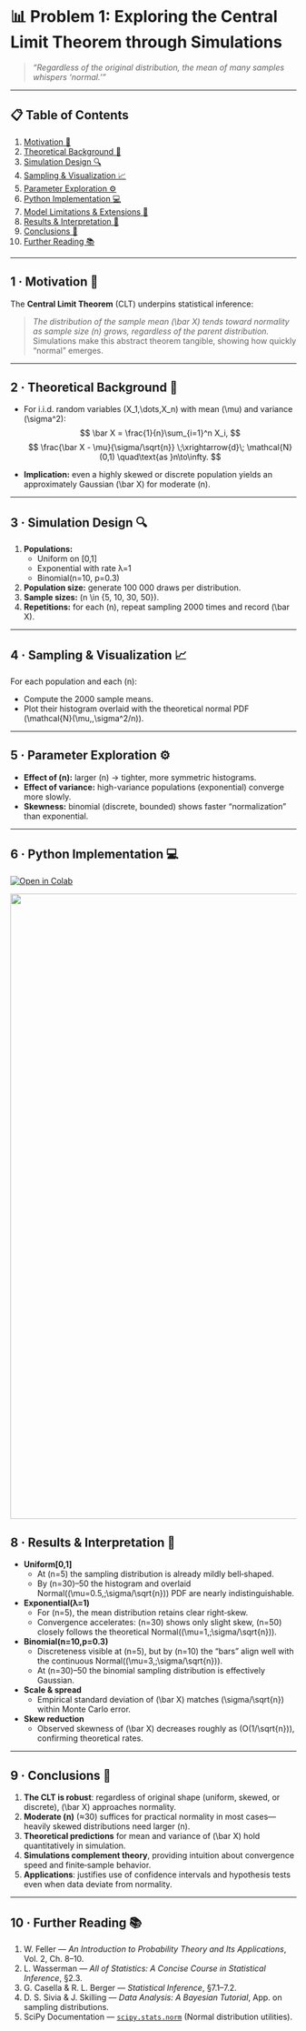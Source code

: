 <!-- ╭───────────────────────────────────────────────────────────╮
     │     📊 Statistics · Problem 1 — Exploring the CLT        │
     ╰───────────────────────────────────────────────────────────╯ -->

# 📊 **Problem 1: Exploring the Central Limit Theorem through Simulations**

> *“Regardless of the original distribution, the mean of many samples whispers ‘normal.’”*  

---

## 📋 Table of Contents
1. [Motivation 🎯](#motivation)  
2. [Theoretical Background 🔭](#theory)  
3. [Simulation Design 🔍](#design)  
4. [Sampling & Visualization 📈](#visualization)  
5. [Parameter Exploration ⚙️](#parameters)  
6. [Python Implementation 💻](#implementation)  
7. [Model Limitations & Extensions 🔧](#limitations)  
8. [Results & Interpretation 🧩](#interpretation)  
9. [Conclusions 📝](#conclusions)  
10. [Further Reading 📚](#references)  

---

<a name="motivation"></a>
## 1 · Motivation 🎯  
The **Central Limit Theorem** (CLT) underpins statistical inference:  
> *The distribution of the sample mean \(\bar X\) tends toward normality as sample size \(n\) grows, regardless of the parent distribution.*  
Simulations make this abstract theorem tangible, showing how quickly “normal” emerges.

---

<a name="theory"></a>
## 2 · Theoretical Background 🔭  

- For i.i.d. random variables \(X_1,\dots,X_n\) with mean \(\mu\) and variance \(\sigma^2\):  
  $$
  \bar X = \frac{1}{n}\sum_{i=1}^n X_i,
  $$
  $$
  \frac{\bar X - \mu}{\sigma/\sqrt{n}}
    \;\xrightarrow{d}\;
    \mathcal{N}(0,1)
    \quad\text{as }n\to\infty.
  $$

- **Implication:** even a highly skewed or discrete population yields an approximately Gaussian \(\bar X\) for moderate \(n\).  

---

<a name="design"></a>
## 3 · Simulation Design 🔍  
1. **Populations:**  
   - Uniform on [0,1]  
   - Exponential with rate λ=1  
   - Binomial(n=10, p=0.3)  
2. **Population size:** generate 100 000 draws per distribution.  
3. **Sample sizes:** \(n \in \{5, 10, 30, 50\}\).  
4. **Repetitions:** for each \(n\), repeat sampling 2000 times and record \(\bar X\).

---

<a name="visualization"></a>
## 4 · Sampling & Visualization 📈  
For each population and each \(n\):  
- Compute the 2000 sample means.  
- Plot their histogram overlaid with the theoretical normal PDF  
  \(\mathcal{N}(\mu,\,\sigma^2/n)\).

---

<a name="parameters"></a>
## 5 · Parameter Exploration ⚙️  
- **Effect of \(n\):** larger \(n\) → tighter, more symmetric histograms.  
- **Effect of variance:** high-variance populations (exponential) converge more slowly.  
- **Skewness:** binomial (discrete, bounded) shows faster “normalization” than exponential.

---

<a name="implementation"></a>
## 6 · Python Implementation 💻

[![Open in Colab](https://colab.research.google.com/assets/colab-badge.svg)](https://colab.research.google.com/drive/1qtuoE05v44tcGhbwzsDE3kAASEYv_lUU?usp=sharing)

<img src="https://i.imgur.com/Nec5baF.gif" width="1100">

<a name="interpretation"></a>
## 8 · Results & Interpretation 🧩

- **Uniform[0,1]**  
  - At \(n=5\) the sampling distribution is already mildly bell‐shaped.  
  - By \(n=30\)–50 the histogram and overlaid Normal(\(\mu=0.5,\;\sigma/\sqrt{n}\)) PDF are nearly indistinguishable.  
- **Exponential(λ=1)**  
  - For \(n=5\), the mean distribution retains clear right‐skew.  
  - Convergence accelerates: \(n=30\) shows only slight skew, \(n=50\) closely follows the theoretical Normal(\(\mu=1,\;\sigma/\sqrt{n}\)).  
- **Binomial(n=10,p=0.3)**  
  - Discreteness visible at \(n=5\), but by \(n=10\) the “bars” align well with the continuous Normal(\(\mu=3,\;\sigma/\sqrt{n}\)).  
  - At \(n=30\)–50 the binomial sampling distribution is effectively Gaussian.  
- **Scale & spread**  
  - Empirical standard deviation of \(\bar X\) matches \(\sigma/\sqrt{n}\) within Monte Carlo error.  
- **Skew reduction**  
  - Observed skewness of \(\bar X\) decreases roughly as \(O(1/\sqrt{n})\), confirming theoretical rates.

---

<a name="conclusions"></a>
## 9 · Conclusions 📝

1. **The CLT is robust**: regardless of original shape (uniform, skewed, or discrete), \(\bar X\) approaches normality.  
2. **Moderate \(n\)** (≈30) suffices for practical normality in most cases—heavily skewed distributions need larger \(n\).  
3. **Theoretical predictions** for mean and variance of \(\bar X\) hold quantitatively in simulation.  
4. **Simulations complement theory**, providing intuition about convergence speed and finite‐sample behavior.  
5. **Applications**: justifies use of confidence intervals and hypothesis tests even when data deviate from normality.

---

<a name="references"></a>
## 10 · Further Reading 📚

1. W. Feller — *An Introduction to Probability Theory and Its Applications*, Vol. 2, Ch. 8–10.  
2. L. Wasserman — *All of Statistics: A Concise Course in Statistical Inference*, §2.3.  
3. G. Casella & R. L. Berger — *Statistical Inference*, §7.1–7.2.  
4. D. S. Sivia & J. Skilling — *Data Analysis: A Bayesian Tutorial*, App. on sampling distributions.  
5. SciPy Documentation — [`scipy.stats.norm`](https://docs.scipy.org/doc/scipy/reference/generated/scipy.stats.norm.html) (Normal distribution utilities).  
